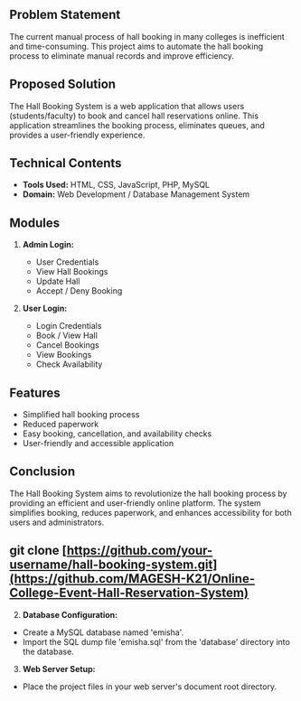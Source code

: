 ## Problem Statement

The current manual process of hall booking in many colleges is inefficient and time-consuming. This project aims to automate the hall booking process to eliminate manual records and improve efficiency.

## Proposed Solution

The Hall Booking System is a web application that allows users (students/faculty) to book and cancel hall reservations online. This application streamlines the booking process, eliminates queues, and provides a user-friendly experience.

## Technical Contents

- **Tools Used:** HTML, CSS, JavaScript, PHP, MySQL
- **Domain:** Web Development / Database Management System

## Modules

1. **Admin Login:**
   - User Credentials
   - View Hall Bookings
   - Update Hall
   - Accept / Deny Booking

2. **User Login:**
   - Login Credentials
   - Book / View Hall
   - Cancel Bookings
   - View Bookings
   - Check Availability

## Features

- Simplified hall booking process
- Reduced paperwork
- Easy booking, cancellation, and availability checks
- User-friendly and accessible application

## Conclusion

The Hall Booking System aims to revolutionize the hall booking process by providing an efficient and user-friendly online platform. The system simplifies booking, reduces paperwork, and enhances accessibility for both users and administrators.

## git clone [https://github.com/your-username/hall-booking-system.git](https://github.com/MAGESH-K21/Online-College-Event-Hall-Reservation-System)

2. **Database Configuration:**
- Create a MySQL database named 'emisha'.
- Import the SQL dump file 'emisha.sql' from the 'database' directory into the database.

3. **Web Server Setup:**
- Place the project files in your web server's document root directory.



